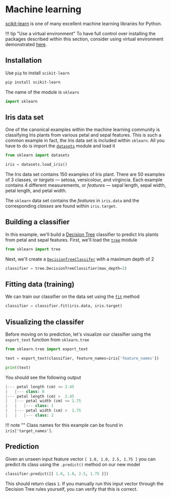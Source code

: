 # Machine learning

[scikit-learn](https://scikit-learn.org/stable/)
is one of many excellent machine learning libraries for Python.

!!! tip "Use a virtual environment"
    To have full control over installing the packages described within this
    section, consider using virtual environment demonstrated
    [here](/virtualenv/#virtual-environments).

## Installation

Use `pip` to install `scikit-learn`

```bash
pip install scikit-learn
```

The name of the module is `sklearn`

```python
import sklearn
```

## Iris data set

One of the canonical examples within the machine learning community is 
classifying Iris plants from various petal and sepal features. This is 
such a common example in fact, the Iris data set is included within
`sklearn`. All you have to do is import the
[`datasets`](https://scikit-learn.org/stable/modules/classes.html#module-sklearn.datasets)
module and load it

```python
from sklearn import datasets

iris = datasets.load_iris()
```

The Iris data set contains 150 examples of Iris plant. There are 50 examples 
of 3 classes, or _targets_ — setosa, versicolour, and virgincia. Each 
example contains 4 different measurements, or _features_ — sepal length, 
sepal width, petal length, and petal width.

The `sklearn` data set contains the _features_ in `iris.data` and the 
corresponding _classes_ are found within `iris.target`.

## Building a classifier

In this example, we'll build a 
[Decision Tree](https://en.wikipedia.org/wiki/Decision_tree)
classifier to predict Iris plants from petal and sepal features. First, we'll 
load the 
[`tree`](https://scikit-learn.org/stable/modules/classes.html#module-sklearn.tree)
module

```python
from sklearn import tree
```

Next, we'll create a 
[`DecisionTreeClassifer`](https://scikit-learn.org/stable/modules/generated/sklearn.tree.DecisionTreeClassifier.html)
with a maximum depth of 2

```python
classifier = tree.DecisionTreeClassifier(max_depth=2)
```

## Fitting data (training)

We can train our classifier on the data set using the 
[`fit`](https://scikit-learn.org/stable/modules/generated/sklearn.tree.DecisionTreeClassifier.html#sklearn.tree.DecisionTreeClassifier.fit)
method

```python
classifier = classifier.fit(iris.data, iris.target)
```

## Visualizing the classifer

Before moving on to prediction, let's visualize our classifier using the 
`export_text` function from `sklearn.tree`

```python
from sklearn.tree import export_text

text = export_text(classifier, feature_names=iris['feature_names'])

print(text)
```

You should see the following output

```python
|--- petal length (cm) <= 2.45
|   |--- class: 0
|--- petal length (cm) >  2.45
|   |--- petal width (cm) <= 1.75
|   |   |--- class: 1
|   |--- petal width (cm) >  1.75
|   |   |--- class: 2
```

!!! note ""
    Class names for this example can be found in `iris['target_names']`.

## Prediction

Given an unseen input feature vector `[ 1.0, 1.0, 2.5, 1.75 ]` you can 
predict its class using the `.predict()` method on our new model

```python
classifier.predict([[ 1.0, 1.0, 2.5, 1.75 ]])
```

This should return class `1`. If you manually run this input vector through the 
Decision Tree rules yourself, you can verify that this is correct.
